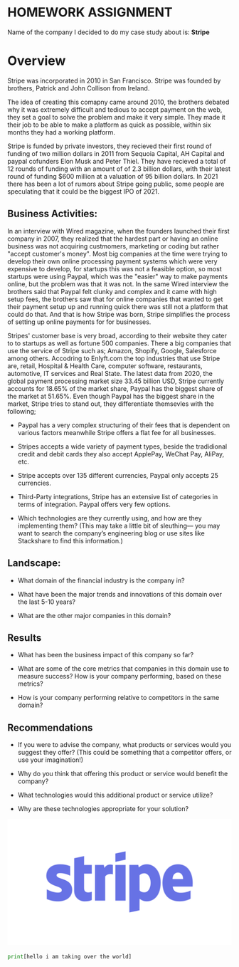 # HOMEWORK ASSIGNMENT


Name of the company I decided to do my case study about is: **Stripe**

# Overview
Stripe was incorporated in 2010 in San Francisco. 
Stripe was founded by brothers, Patrick and John Collison from Ireland.

The idea of creating this comapny came around 2010, the brothers debated why it was extremely difficult and tedious to accept payment on the web, they set a goal to solve the problem and make it very simple. 
They made it their job to be able to make a platform as quick as possible, within six months they had a working platform. 

Stripe is funded by private investors, they recieved their first round of funding of two million dollars in 2011 from Sequoia Capital, AH Capital and paypal cofunders Elon Musk and Peter Thiel. 
They have recieved a total of 12 rounds of funding with an amount of of 2.3 billion dollars, with their latest round of funding $600 million at a valuation of 95 billion dollars.
In 2021 there has been a lot of rumors about Stripe going public, some people are speculating that it could be the biggest IPO of 2021.

## Business Activities:

In an interview with Wired magazine, when the founders launched their first company in 2007, they realized that the hardest part or having an online business was not acquiring custmomers, marketing or coding but rather "accept customer's money".
Most big companies at the time were trying to develop their own online processing payment systems which were very expensive to develop, for startups this was not a feasible option, so most startups were using Paypal, which was the "easier" way to make payments online, but the problem was that it was not. In the same Wired interview the brothers said that Paypal felt clunky and complex and it came with high setup fees, the brothers saw that for online companies that wanted to get their payment setup up and running quick there was still not a platform that could do that. 
And that is how Stripe was born, Stripe simplifies the process of setting up online payments for for businesses. 


Stripes' customer base is very broad, according to their website they cater to to startups as well as fortune 500 companies. There a big companies that use the service of Stripe such as; Amazon, Shopify, Google, Salesforce among others.
Accodring to Enlyft.com the top industries that use Stripe are, retail, Hospital & Health Care, computer software, restaurants, automotive, IT services and Real State.
The latest data from 2020, the global payment processing market size 33.45 billion USD, Stripe currently accounts for 18.65% of the market share, Paypal has the biggest share of the market at 51.65%.
Even though Paypal has the biggest share in the market, Stripe tries to stand out, they differentiate themsevles with the following;
* Paypal has a very complex structuring of their fees that is dependent on various factors meanwhile Stripe offers a flat fee for all businesses. 
* Stripes accepts a wide variety of payment types, beside the tradidional credit and debit cards they also accept ApplePay, WeChat Pay, AliPay, etc. 
* Stripe accepts over 135 different currencies, Paypal only accepts 25 currencies. 
* Third-Party integrations, Stripe has an extensive list of categories in terms of integration. Paypal offers very few options.


* Which technologies are they currently using, and how are they implementing them? (This may take a little bit of sleuthing–– you may want to search the company’s engineering blog or use sites like Stackshare to find this information.)


## Landscape:

* What domain of the financial industry is the company in?

* What have been the major trends and innovations of this domain over the last 5-10 years?

* What are the other major companies in this domain?


## Results

* What has been the business impact of this company so far?

* What are some of the core metrics that companies in this domain use to measure success? How is your company performing, based on these metrics?

* How is your company performing relative to competitors in the same domain?


## Recommendations

* If you were to advise the company, what products or services would you suggest they offer? (This could be something that a competitor offers, or use your imagination!)

* Why do you think that offering this product or service would benefit the company?

* What technologies would this additional product or service utilize?

* Why are these technologies appropriate for your solution?


![Stripe](images/stripe.png)
```python
print[hello i am taking over the world]
```
